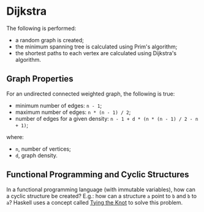 # Dijkstra

The following is performed:

- a random graph is created;
- the minimum spanning tree is calculated using Prim's algorithm;
- the shortest paths to each vertex are calculated using Dijkstra's algorithm.

## Graph Properties

For an undirected connected weighted graph, the following is true:

- minimum number of edges: `n - 1`;
- maximum number of edges: `n * (n - 1) / 2`;
- number of edges for a given density: `n - 1 + d * (n * (n - 1) / 2 - n + 1)`;

where:

- `n`, number of vertices;
- `d`, graph density.

## Functional Programming and Cyclic Structures

In a functional programming language (with immutable variables), how can a cyclic structure be created? E.g.: how can a structure `a` point to `b` and `b` to `a`? Haskell uses a concept called [Tying the Knot](https://wiki.haskell.org/Tying_the_Knot) to solve this problem.
